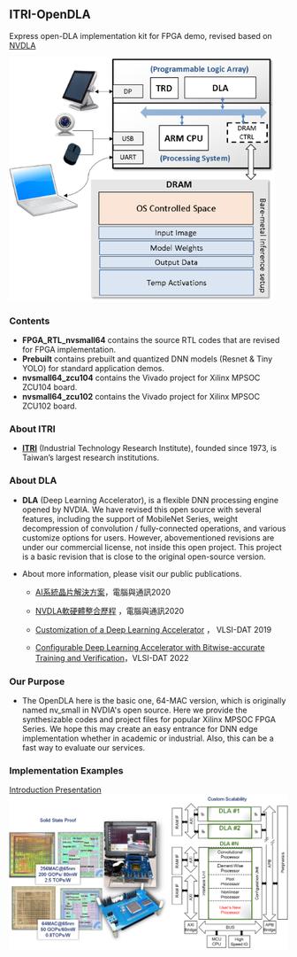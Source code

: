 ## ITRI-OpenDLA 

Express open-DLA implementation kit for FPGA demo, revised based on [NVDLA](http://nvdla.org/index.html)

![](FPGA_System.png)

### Contents
- **FPGA_RTL\_nvsmall64** contains the source RTL codes that are revised for FPGA implementation.
- **Prebuilt** contains prebuilt and quantized DNN models (Resnet & Tiny YOLO) for standard application demos.
- **nvsmall64_zcu104** contains the Vivado project for Xilinx MPSOC ZCU104 board.
- **nvsmall64_zcu102** contains the Vivado project for Xilinx MPSOC ZCU102 board.


### About ITRI 
- [**ITRI**](https://www.itri.org.tw/) (Industrial Technology Research Institute), founded since 1973, is Taiwan’s largest research institutions.

### About DLA
- **DLA** (Deep Learning Accelerator), is a flexible DNN processing engine opened by NVDIA. We have revised this open source with several features, including the support of MobileNet Series, weight decompression of convolution / fully-connected operations, and various customize options for users. However, abovementioned revisions are under our commercial license, not inside this open project. This project is a basic revision that is close to the original open-source version.
- About more information, please visit our public publications.

  - [AI系統晶片解決方案](https://ictjournal.itri.org.tw/content/Messagess/contents.aspx?PView=1&KeyWord=&SiteID=654246032665636316&MmmID=654304432061644411&SSize=10&MSID=1037365742473466171 )，電腦與通訊2020
  - [NVDLA軟硬體整合歷程](https://ictjournal.itri.org.tw/content/Messagess/contents.aspx?PView=1&KeyWord=&SiteID=654246032665636316&MmmID=654304432061644411&SSize=10&MSID=1037365734414623040 ) ，電腦與通訊2020

  - [Customization of a Deep Learning Accelerator](/papers/DLA_VLSI_DAT19.pdf) ， VLSI-DAT 2019
  - [Configurable Deep Learning Accelerator with Bitwise-accurate Training and Verification](/papers/DLA_VLSI_DAT22.pdf)，VLSI-DAT 2022


### Our Purpose
- The OpenDLA here is the basic one, 64-MAC version, which is originally named nv_small in NVDIA's open source. Here we provide the synthesizable codes and project files for popular Xilinx MPSOC FPGA Series. We hope this may create an easy entrance for DNN edge implementation whether in academic or industrial. Also, this can be a fast way to evaluate our services. 

### Implementation Examples
[Introduction Presentation](/papers/IntroPresentation.pdf)
![ChipExamples](ChipExamples.png)

